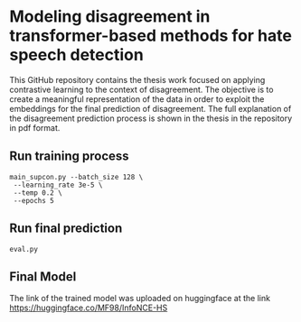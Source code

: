 # Modeling disagreement in transformer-based methods for hate speech detection
This GitHub repository contains the thesis work focused on applying contrastive learning to the context of disagreement.
The objective is to create a meaningful representation of the data in order to exploit the embeddings for the final prediction of disagreement.
The full explanation of the disagreement prediction process is shown in the thesis in the repository in pdf format.
## Run training process
```
main_supcon.py --batch_size 128 \
 --learning_rate 3e-5 \
 --temp 0.2 \
 --epochs 5
```
## Run final prediction
```
eval.py
```
## Final Model
The link of the trained model was uploaded on huggingface at the link https://huggingface.co/MF98/InfoNCE-HS
